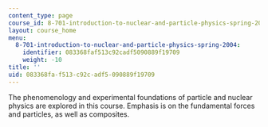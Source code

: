 ```yaml
---
content_type: page
course_id: 8-701-introduction-to-nuclear-and-particle-physics-spring-2004
layout: course_home
menu:
  8-701-introduction-to-nuclear-and-particle-physics-spring-2004:
    identifier: 083368faf513c92cadf5090889f19709
    weight: -10
title: ''
uid: 083368fa-f513-c92c-adf5-090889f19709
---
```

The phenomenology and experimental foundations of particle and nuclear physics are explored in this course. Emphasis is on the fundamental forces and particles, as well as composites.
